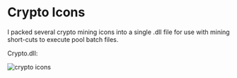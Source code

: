 # Crypto Icons
I packed several crypto mining icons into a single .dll file for use with mining short-cuts to execute pool batch files.

Crypto.dll:

<img src="http://www.minerbaby.com/images/moreicons.PNG" alt="crypto icons">
